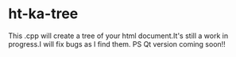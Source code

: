 ht-ka-tree
==========

This .cpp will create a tree of your html document.It's still a work in progress.I will fix bugs as I find them.
PS
Qt version coming soon!!
